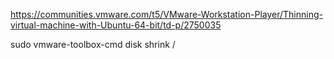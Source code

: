 https://communities.vmware.com/t5/VMware-Workstation-Player/Thinning-virtual-machine-with-Ubuntu-64-bit/td-p/2750035

sudo vmware-toolbox-cmd disk shrink /